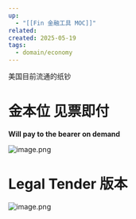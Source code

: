 ```yaml
---
up:
  - "[[Fin 金融工具 MOC]]"
related: 
created: 2025-05-19
tags:
  - domain/economy
---
```


美国目前流通的纸钞

# 金本位 见票即付 

**Will pay to the bearer on demand**

![image.png](https://s1.vika.cn/space/2025/05/18/b1be7d36769344288b81299e808294e6)


# Legal Tender 版本

![image.png](https://s1.vika.cn/space/2025/05/18/47cf9808a558488181d40286a24d810e)
